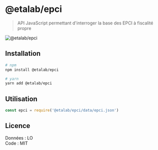 # @etalab/epci

> API JavaScript permettant d'interroger la base des EPCI à fiscalité propre

![@etalab/epci](https://img.shields.io/npm/v/:etalab/:epci.svg)


## Installation

```bash
# npm
npm install @etalab/epci

# yarn
yarn add @etalab/epci
```

## Utilisation

```js
const epci = require('@etalab/epci/data/epci.json')
```

## Licence

Données : LO\
Code : MIT
